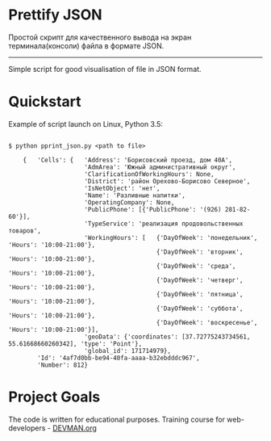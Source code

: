 # Prettify JSON

Простой скрипт для качественного вывода на экран терминала(консоли) файла в формате JSON.

---------------------------------------------------------

Simple script for good visualisation of file in JSON format.

# Quickstart

Example of script launch on Linux, Python 3.5:

```#!bash

$ python pprint_json.py <path to file>

    {   'Cells': {   'Address': 'Борисовский проезд, дом 40А',
                     'AdmArea': 'Южный административный округ',
                     'ClarificationOfWorkingHours': None,
                     'District': 'район Орехово-Борисово Северное',
                     'IsNetObject': 'нет',
                     'Name': 'Разливные напитки',
                     'OperatingCompany': None,
                     'PublicPhone': [{'PublicPhone': '(926) 281-82-60'}],
                     'TypeService': 'реализация продовольственных товаров',
                     'WorkingHours': [   {'DayOfWeek': 'понедельник', 'Hours': '10:00-21:00'},
                                         {'DayOfWeek': 'вторник', 'Hours': '10:00-21:00'},
                                         {'DayOfWeek': 'среда', 'Hours': '10:00-21:00'},
                                         {'DayOfWeek': 'четверг', 'Hours': '10:00-21:00'},
                                         {'DayOfWeek': 'пятница', 'Hours': '10:00-21:00'},
                                         {'DayOfWeek': 'суббота', 'Hours': '10:00-21:00'},
                                         {'DayOfWeek': 'воскресенье', 'Hours': '10:00-21:00'}],
                     'geoData': {'coordinates': [37.72775243734561, 55.61668660260342], 'type': 'Point'},
                     'global_id': 171714979},
        'Id': '4af7d0bb-be94-40fa-aaaa-b32ebdddc967',
        'Number': 812}

```

# Project Goals

The code is written for educational purposes. Training course for web-developers - [DEVMAN.org](https://devman.org)

